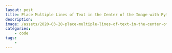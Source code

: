 ```yaml
---
layout: post
title: Place Multiple Lines of Text in the Center of the Image with Python
description:
image: /assets/2020-03-28-place-multiple-lines-of-text-in-the-center-of-the-image-with-python/banner.jpg
categories:
    - code
tags:
    -
---
```


